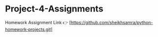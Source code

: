 # Project-4-Assignments

Homework Assignment Link 👉 [https://github.com/sheikhsamra/python-homework-projects.git]
